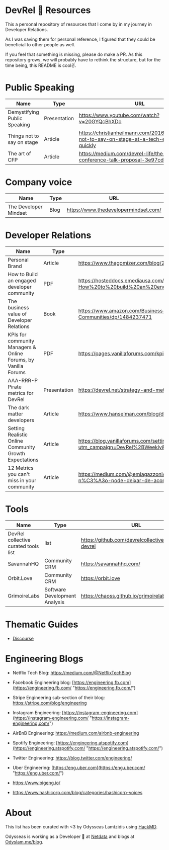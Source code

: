 # DevRel 🥑 Resources

This a personal repository of resources that I come by in my journey in Developer Relations.

As I was saving them for personal reference, I figured that they could be beneficial to other people as well.

If you feel that something is missing, please do make a PR. As this repository grows, we will probably have to rethink the structure, but for the time being, this README is cool✌️.

# Public Speaking
| Name | Type | URL |
| -------- | -------- | -------- |
| Demystifying Public Speaking| Presentation| https://www.youtube.com/watch?v=20GYQcBhXDo|
|Things not to say on stage|Article|	https://christianheilmann.com/2016/07/06/things-not-to-say-on-stage-at-a-tech-event/#repeat-quickly| 
| The art of CFP| Article| https://medium.com/devrel-life/the-art-of-the-conference-talk-proposal-3e97cd3bd33a| 


# Company voice 

| Name | Type | URL |
| -------- | -------- | -------- |
| The Developer Mindset| Blog | https://www.thedevelopermindset.com/| 


# Developer Relations
| Name | Type | URL |
| -------- | -------- | -------- |
| Personal Brand | Article | 	https://www.thagomizer.com/blog/2017/11/30/personal-brand.html | 
| How to Build an engaged developer community | PDF | https://hosteddocs.emediausa.com/AH-How%20to%20build%20an%20engaged%20developer%20community.pdf| 
| The business value of Developer Relations | Book | https://www.amazon.com/Business-Value-Developer-Relations-Communities/dp/1484237471 | 
| KPIs for community Managers & Online Forums, by Vanilla Forums | PDF | https://pages.vanillaforums.com/kpis-for-community-and-community-managers | 
| AAA-RRR-P Pirate metrics for DevRel | Presentation | https://devrel.net/strategy-and-metrics/introducing-aaarrrp-devrel-strategy | 
| The dark matter developers | Article | https://www.hanselman.com/blog/dark-matter-developers-the-unseen-99 | 
| Setting Realistic Online Community Growth Expectations | Article | https://blog.vanillaforums.com/setting-realistic-online-community-growth-expectations?utm_campaign=DevRel%2BWeekly&utm_medium=email&utm_source=DevRel_Weekly_114 | 
| 12 Metrics you can't miss in your community | Article | https://medium.com/@emiagazzoni/12-m%C3%A9tricas-que-voc%C3%AA-n%C3%A3o-pode-deixar-de-acompanhar-na-sua-comunidade-690524288909 | 

# Tools

| Name | Type | URL |
| -------- | -------- | -------- |
| DevRel collective curated tools list| list | https://github.com/devrelcollective/awesome-devrel | 
| SavannahHQ | Community CRM | https://savannahhq.com/ | 
| Orbit.Love | Community CRM | https://orbit.love | 
| GrimoireLabs| Software Development Analysis | https://chaoss.github.io/grimoirelab/ | 

# Thematic Guides
- [Discourse](Discourse.md)

# Engineering Blogs

* Netflix Tech Blog: https://medium.com/@NetflixTechBlog

* Facebook Engineering blog: [https://engineering.fb.com](https://engineering.fb.com/ "https://engineering.fb.com/")

* Stripe Engineering sub-section of their blog: https://stripe.com/blog/engineering

* Instagram Engineering: [https://instagram-engineering.com](https://instagram-engineering.com/ "https://instagram-engineering.com/")

* AirBnB Engineering: https://medium.com/airbnb-engineering

* Spotify Engineering: [https://engineering.atspotify.com](https://engineering.atspotify.com/ "https://engineering.atspotify.com/")

* Twitter Engineering: https://blog.twitter.com/engineering/

* Uber Engineering: [https://eng.uber.com](https://eng.uber.com/ "https://eng.uber.com/")

* https://www.bigeng.io/

* https://www.hashicorp.com/blog/categories/hashicorp-voices

# About

This list has been curated with <3 by Odysseas Lamtzidis using [HackMD](https://hackmd.io). 

Odysseas is working as a Developer 🥑 at [Netdata](https://netdata.cloud) and blogs at [Odyslam.me/blog](https://odyslam.me/blog/).







